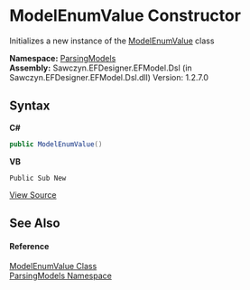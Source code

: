 # ModelEnumValue Constructor 
 

Initializes a new instance of the <a href="T_ParsingModels_ModelEnumValue">ModelEnumValue</a> class

**Namespace:**&nbsp;<a href="N_ParsingModels">ParsingModels</a><br />**Assembly:**&nbsp;Sawczyn.EFDesigner.EFModel.Dsl (in Sawczyn.EFDesigner.EFModel.Dsl.dll) Version: 1.2.7.0

## Syntax

**C#**<br />
``` C#
public ModelEnumValue()
```

**VB**<br />
``` VB
Public Sub New
```

<a href="https://github.com/msawczyn/EFDesigner/tree/master/src/ParsingModels/ModelEnumValue.cs" title="View the source code">View Source</a><br />

## See Also


#### Reference
<a href="T_ParsingModels_ModelEnumValue">ModelEnumValue Class</a><br /><a href="N_ParsingModels">ParsingModels Namespace</a><br />